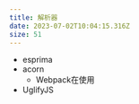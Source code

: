 ```yaml
---
title: 解析器
date: 2023-07-02T10:04:15.316Z
size: 51
---
```

- esprima
- acorn
  - Webpack在使用
- UglifyJS

